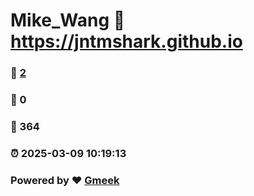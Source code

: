 # Mike_Wang :link: https://jntmshark.github.io 
### :page_facing_up: [2](https://jntmshark.github.io/tag.html) 
### :speech_balloon: 0 
### :hibiscus: 364 
### :alarm_clock: 2025-03-09 10:19:13 
### Powered by :heart: [Gmeek](https://github.com/Meekdai/Gmeek)

